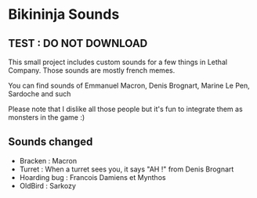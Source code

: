 # Bikininja Sounds

## TEST : DO NOT DOWNLOAD

This small project includes custom sounds for a few things in Lethal Company. Those sounds are mostly french memes.

You can find sounds of Emmanuel Macron, Denis Brognart, Marine Le Pen, Sardoche and such

Please note that I dislike all those people but it's fun to integrate them as monsters in the game :)

## Sounds changed

- Bracken : Macron
- Turret : When a turret sees you, it says "AH !" from Denis Brognart
- Hoarding bug : Francois Damiens et Mynthos
- OldBird : Sarkozy
